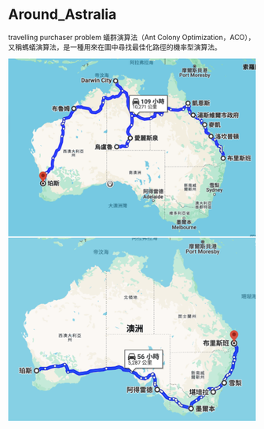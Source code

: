 # Around_Astralia
travelling purchaser problem
蟻群演算法（Ant Colony Optimization，ACO），又稱螞蟻演算法，是一種用來在圖中尋找最佳化路徑的機率型演算法。

![img](https://github.com/leolee1204/Around_Astralia/blob/3722c6bc5c4324a2d2998cdd1e861c9b4cb92127/map1.png)
![img](https://github.com/leolee1204/Around_Astralia/blob/3722c6bc5c4324a2d2998cdd1e861c9b4cb92127/map2.png)
